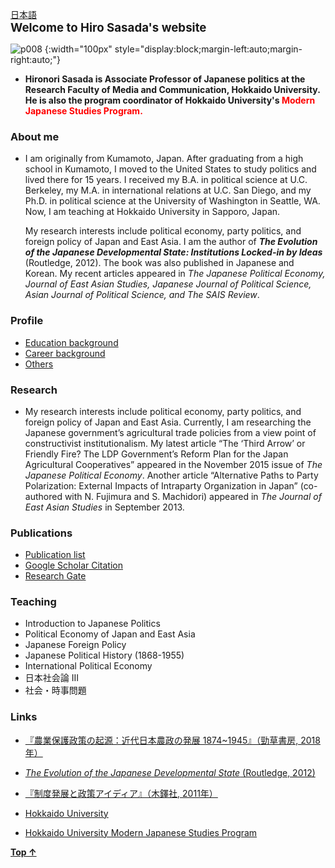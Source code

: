 [日本語](https://hirosasada.github.io/japanese-home/)  
<span style="font-size:14pt">**Welcome to Hiro Sasada's website**</span>    
  
![p008](https://user-images.githubusercontent.com/47653058/53384247-8dac6b00-39bd-11e9-96b6-cfa8d9557570.JPG) {:width="100px" style="display:block;margin-left:auto;margin-right:auto;"}    
- **Hironori Sasada is Associate Professor of Japanese politics at the Research Faculty of Media and Communication, Hokkaido University. He is also the program coordinator of Hokkaido University's <font color="Red">Modern Japanese Studies Program.</font>**  

### About me

- I am originally from Kumamoto, Japan. After graduating from a high school in Kumamoto, I moved to the United States to study politics and lived there for 15 years. I received my B.A. in political science at U.C. Berkeley, my M.A. in international relations at U.C. San Diego, and my Ph.D. in political science at the University of Washington in Seattle, WA. Now, I am teaching at Hokkaido University in Sapporo, Japan.  
  
  My research interests include political economy, party politics, and foreign policy of Japan and East Asia. I am the author of ***The Evolution of the Japanese Developmental State: Institutions Locked-in by Ideas*** (Routledge, 2012). The book was also published in Japanese and Korean. My recent articles appeared in *The Japanese Political Economy, Journal of East Asian Studies, Japanese Journal of Political Science, Asian Journal of Political Science, and The SAIS Review*.

### Profile

- [Education background](https://hirosasada.github.io/education-background)    
- [Career background](https://hirosasada.github.io/career-background)    
- [Others](https://hirosasada.github.io/others)    
  
### Research

- My research interests include political economy, party politics, and foreign policy of Japan and East Asia. Currently, I am researching the Japanese government’s agricultural trade policies from a view point of constructivist institutionalism. My latest article “The ‘Third Arrow’ or Friendly Fire? The LDP Government’s Reform Plan for the Japan Agricultural Cooperatives” appeared in the November 2015 issue of *The Japanese Political Economy*. Another article “Alternative Paths to Party Polarization: External Impacts of Intraparty Organization in Japan” (co-authored with N. Fujimura and S. Machidori) appeared in *The Journal of East Asian Studies* in September 2013.

### Publications

- [Publication list](https://hirosasada.github.io/publications)    
- [Google Scholar Citation](https://scholar.google.com/citations?user=GcsuKIUAAAAJ&hl=en)   
- [Research Gate](https://www.researchgate.net/profile/Hironori_Sasada)  

### Teaching

- Introduction to Japanese Politics  
- Political Economy of Japan and East Asia  
- Japanese Foreign Policy  
- Japanese Political History (1868-1955)  
- International Political Economy  
- 日本社会論 III  
- 社会・時事問題  

### Links
- [『農業保護政策の起源：近代日本農政の発展 1874~1945』（勁草書房, 2018年）](https://www.amazon.co.jp/dp/4326351772)     
- [*The Evolution of the Japanese Developmental State* (Routledge, 2012)](https://read.amazon.com/kp/embed?asin=B0094GB17M&preview=newtab&linkCode=kpe&ref_=cm_sw_r_kb_dp_Ck6zCb1GPP3ZB)    
- [『制度発展と政策アイディア』（木鐸社, 2011年）](https://www.amazon.co.jp/dp/4833224488)  
  
- [Hokkaido University](https://www.hokudai.ac.jp)  
- [Hokkaido University Modern Japanese Studies Program](https://www.oia.hokudai.ac.jp/mjsp)  

**[Top ↑](https://hirosasada.github.io/)**    
  
